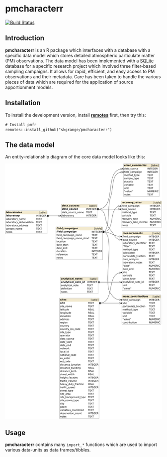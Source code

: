 # **pmcharacterr**

[![Build Status](https://travis-ci.org/skgrange/pmcharacterr.svg?branch=master)](https://travis-ci.org/skgrange/pmcharacterr)

## Introduction

**pmcharacterr** is an R package which interfaces with a database with a specific data model which stores detailed atmospheric particulate matter (PM) observations. The data model has been implemented with a [SQLite](https://www.sqlite.org/index.html) database for a specific research project which involved three filter-based sampling campaigns. It allows for rapid, efficient, and easy access to PM observations and their metadata. Care has been taken to handle the various pieces of data which are required for the application of source apportionment models.

## Installation

To install the development version, install [**remotes**](https://github.com/r-lib/remotes) first, then try this: 

```
# Install pmfr
remotes::install_github("skgrange/pmcharacterr")
```

## The data model

An entity-relationship diagram of the core data model looks like this:

![**pmcharacterr**'s core data model](inst/extdata/pm_characterisation_graph.png)

## Usage

**pmcharacterr** contains many `import_*` functions which are used to import various data-units as data frames/tibbles. 
